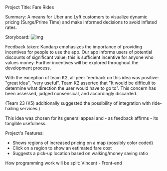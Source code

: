 Project Title: Fare Rides

Summary:
A means for Uber and Lyft customers to visualize dynamic pricing (Surge/Prime Time) and make informed decisions to avoid inflated rates.

Storyboard:
![img](https://puu.sh/vf1He/a5f9160c57.png)

Feedback taken:
Kandarp emphasizes the importance of providing incentives for people to use the app.
Our app informs users of potential discounts of significant value; this is sufficient incentive for anyone who values money.
Further incentives will be explored throughout the development process.

With the exception of team K2, all peer feedback on this idea was positive: "great idea", "very useful".
Team K2 asserted that "It would be difficult to determine what direction the user would have to go to".
This concern has been assessed, judged nonsensical, and accordingly discarded.

(Team 23 (K5) additionally suggested the possibility of integration with ride-hailing services.)

This idea was chosen for its general appeal and - as feedback affirms - its tangible usefulness.

Project's Features:
- Shows regions of increased pricing on a map (possibly color coded)
- Click on a region to show an estimated fare cost
- Suggests a pick-up location based on walking/money saving ratio

How programming work will be split:
Vincent - Front-end

